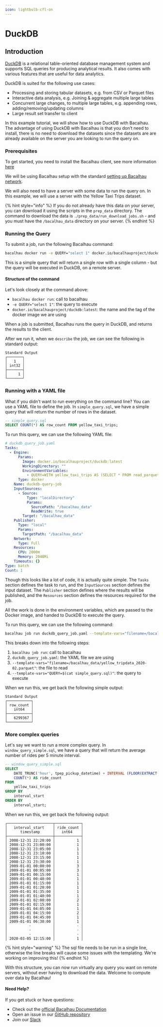 ```yaml
---
icon: lightbulb-cfl-on
---
```


# DuckDB

## Introduction

[DuckDB](https://duckdb.org/docs/data/parquet/overview.html) is a relational table-oriented database management system and supports SQL queries for producing analytical results. It also comes with various features that are useful for data analytics.

DuckDB is suited for the following use cases:

* Processing and storing tabular datasets, e.g. from CSV or Parquet files
* Interactive data analysis, e.g. Joining & aggregate multiple large tables
* Concurrent large changes, to multiple large tables, e.g. appending rows, adding/removing/updating columns
* Large result set transfer to client

In this example tutorial, we will show how to use DuckDB with Bacalhau. The advantage of using DuckDB with Bacalhau is that you don’t need to install, there is no need to download the datasets since the datasets are are already available on the server you are looking to run the query on.

### Prerequisites

To get started, you need to install the Bacalhau client, see more information [here](https://docs.bacalhau.org/getting-started/installation)

We will be using Bacalhau setup with the standard [setting up Bacalhau network](https://docs.bacalhau.org/getting-started/create-private-network).

We will also need to have a server with some data to run the query on. In this example, we will use a server with the Yellow Taxi Trips dataset.

{% hint style="info" %}
If you do not already have this data on your server, you can download it using the scripts in the `prep_data` directory. The command to download the data is `./prep_data/run_download_jobs.sh` - and you must have the `/bacalhau_data` directory on your server.&#x20;
{% endhint %}

### Running the Query

To submit a job, run the following Bacalhau command:

```bash
bacalhau docker run -e QUERY="select 1" docker.io/bacalhauproject/duckdb:latest
```

This is a simple query that will return a single row with a single column - but the query will be executed in DuckDB, on a remote server.

#### Structure of the command

Let's look closely at the command above:

* `bacalhau docker run`: call to bacalhau
* `-e QUERY="select 1"`: the query to execute
* `docker.io/bacalhauproject/duckdb:latest`: the name and the tag of the docker image we are using

When a job is submitted, Bacalhau runs the query in DuckDB, and returns the results to the client.

After we run it, when we `describe` the job, we can see the following in standard output:

```
Standard Output
┌───────┐
│   1   │
│ int32 │
├───────┤
│     1 │
└───────┘
```

### Running with a YAML file

What if you didn't want to run everything on the command line? You can use a YAML file to define the job. In `simple_query.sql`, we have a simple query that will return the number of rows in the dataset.

```sql
-- simple_query.sql
SELECT COUNT(*) AS row_count FROM yellow_taxi_trips;
```

To run this query, we can use the following YAML file:

```yaml
# duckdb_query_job.yaml
Tasks:
  - Engine:
      Params:
        Image: docker.io/bacalhauproject/duckdb:latest
        WorkingDirectory: ""
        EnvironmentVariables:
          - QUERY=WITH yellow_taxi_trips AS (SELECT * FROM read_parquet('{{ .filename }}')) {{ .query }}
      Type: docker
    Name: duckdb-query-job
    InputSources:
      - Source:
          Type: "localDirectory"
          Params:
            SourcePath: "/bacalhau_data"
            ReadWrite: true
        Target: "/bacalhau_data"
    Publisher:
      Type: "local"
      Params:
        TargetPath: "/bacalhau_data"
    Network:
      Type: Full
    Resources:
      CPU: 2000m
      Memory: 2048Mi
    Timeouts: {}
Type: batch
Count: 1
```

Though this looks like a lot of code, it is actually quite simple. The `Tasks` section defines the task to run, and the `InputSources` section defines the input dataset. The `Publisher` section defines where the results will be published, and the `Resources` section defines the resources required for the job.

All the work is done in the environment variables, which are passed to the Docker image, and handed to DuckDB to execute the query.

To run this query, we can use the following command:

```bash
bacalhau job run duckdb_query_job.yaml --template-vars="filename=/bacalhau_data/yellow_tripdata_2020-02.parquet" --template-vars="QUERY=$(cat simple_query.sql)"
```

This breaks down into the following steps:

1. `bacalhau job run`: call to bacalhau
2. `duckdb_query_job.yaml`: the YAML file we are using
3. `--template-vars="filename=/bacalhau_data/yellow_tripdata_2020-02.parquet"`: the file to read
4. `--template-vars="QUERY=$(cat simple_query.sql)"`: the query to execute

When we run this, we get back the following simple output:

```
Standard Output
┌───────────┐
│ row_count │
│   int64   │
├───────────┤
│   6299367 │
└───────────┘
```

### More complex queries

Let's say we want to run a more complex query. In `window_query_simple.sql`, we have a query that will return the average number of rides per 5 minute interval.

```sql
-- window_query_simple.sql
SELECT
    DATE_TRUNC('hour', tpep_pickup_datetime) + INTERVAL (FLOOR(EXTRACT(MINUTE FROM tpep_pickup_datetime) / 5) * 5) MINUTE AS interval_start,
    COUNT(*) AS ride_count
FROM
    yellow_taxi_trips
GROUP BY
    interval_start
ORDER BY
    interval_start;
```

When we run this, we get back the following output:

```
┌─────────────────────┬────────────┐
│   interval_start    │ ride_count │
│      timestamp      │   int64    │
├─────────────────────┼────────────┤
│ 2008-12-31 22:20:00 │          1 │
│ 2008-12-31 23:00:00 │          1 │
│ 2008-12-31 23:05:00 │          1 │
│ 2008-12-31 23:10:00 │          1 │
│ 2008-12-31 23:15:00 │          1 │
│ 2008-12-31 23:30:00 │          1 │
│ 2009-01-01 00:00:00 │          3 │
│ 2009-01-01 00:05:00 │          3 │
│ 2009-01-01 00:15:00 │          1 │
│ 2009-01-01 00:40:00 │          1 │
│ 2009-01-01 01:15:00 │          1 │
│ 2009-01-01 01:20:00 │          1 │
│ 2009-01-01 01:35:00 │          1 │
│ 2009-01-01 01:40:00 │          1 │
│ 2009-01-01 02:00:00 │          2 │
│ 2009-01-01 02:15:00 │          1 │
│ 2009-01-01 04:05:00 │          1 │
│ 2009-01-01 04:15:00 │          2 │
│ 2009-01-01 04:45:00 │          1 │
│ 2009-01-01 06:30:00 │          1 │
│          ·          │          · │
│          ·          │          · │
│          ·          │          · │
│ 2020-03-05 12:15:00 │          1 │
```

{% hint style="warning" %}
The sql file needs to be run in a single line, otherwise the line breaks will cause some issues with the templating. We're working on improving this!
{% endhint %}

With this structure, you can now run virtually any query you want on remote servers, without ever having to download the data. Welcome to compute over data by Bacalhau!

#### Need Help? <a href="#need-help" id="need-help"></a>

If you get stuck or have questions:

* Check out the [official Bacalhau Documentation](https://docs.bacalhau.org/)
* Open an issue in our [GitHub repository](https://github.com/bacalhau-project/bacalhau)
* Join our [Slack](https://bit.ly/bacalhau-project-slack)
